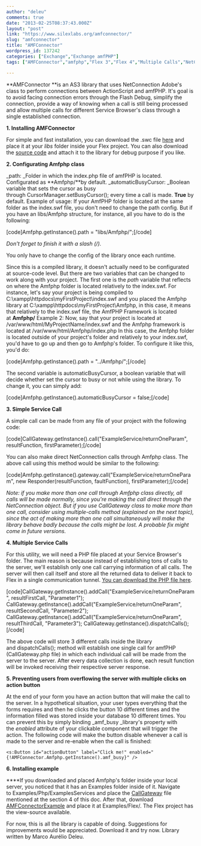 ```yaml
---
author: "deleu"
comments: true
date: "2013-02-25T08:37:43.000Z"
layout: "post"
link: "https://www.silexlabs.org/amfconnector/"
slug: "amfconnector"
title: "AMFConnector"
wordpress_id: 137242
categories: ["Exchange","Exchange amfPHP"]
tags: ["AMFConnector","amfphp","Flex 3","Flex 4","Multiple Calls","NetConnection"]

---
```

**AMFConnector **is an AS3 library that uses NetConnection Adobe's class to perform connections between ActionScript and amfPHP. It's goal is to avoid facing connection errors through the Flash Debug, simplify the connection, provide a way of knowing when a call is still being processed and allow multiple calls for different Service Browser's class through a single established connection.

**1. Installing AMFConnector**

For simple and fast installation, you can download the .swc file [here](https://www.silexlabs.org/wp-content/uploads/2013/02/AMFConnector.rar) and place it at your _libs_ folder inside your Flex project.
You can also download the [source code](https://www.silexlabs.org/wp-content/uploads/2013/02/AMFConnector-source.rar) and attach it to the library for debug purpose if you like.

**2. Configurating Amfphp class**

_path: _Folder in which the index.php file of amfPHP is located. Configurated as **Amfphp/**by default.
_automaticBusyCursor: _Boolean variable that sets the cursor as busy through CursorManager.setBusyCursor(); every time a call is made. **True** by default.
Example of usage: If your AmfPHP folder is located at the same folder as the index.swf file, you don't need to change the path config. But if you have an libs/Amfphp structure, for instance, all you have to do is the following:

[code]Amfphp.getInstance().path = "libs/Amfphp/";[/code]

_Don't forget to finish it with a slash (/)._

You only have to change the config of the library once each runtime.

Since this is a compiled library, it doesn't actually need to be configurated at source-code level. But there are two variables that can be changed to work along with your project. The first one is the _path_ variable that reflects on where the Amfphp folder is located relatively to the index.swf. For instance, let's say your project is being compiled to C:\xampp\httpdocs\myFirstProject\index.swf and you placed the Amfphp library at C:\xampp\httpdocs\myFirstProject\Amfphp, in this case, it means that relatively to the index.swf file, the AmfPHP Framework is located at **Amfphp/**
Example 2: Now, say that your project is located at /var/www/html/MyProjectName/index.swf and the Amfphp framework is located at /var/www/html/Amfphp/index.php
In this case, the Amfphp folder is located outside of your project's folder and relatively to your index.swf, you'd have to go up and then go to Amfphp's folder. To configure it like this, you'd do:

[code]Amfphp.getInstance().path = "../Amfphp/";[/code]

The second variable is automaticBusyCursor, a boolean variable that will decide whether set the cursor to busy or not while using the library. To change it, you can simply add:

[code]Amfphp.getInstance().automaticBusyCursor = false;[/code]

**3. Simple Service Call**

A simple call can be made from any file of your project with the following code:

[code]CallGateway.getInstance().call("ExampleService/returnOneParam", resultFunction, firstParameter);[/code]

You can also make direct NetConnection calls through Amfphp class. The above call using this method would be similar to the following:

[code]Amfphp.getInstance().gateway.call("ExampleService/returnOneParam", new Responder(resultFunction, faultFunction), firstParameter);[/code]

_Note: if you make more than one call through Amfphp class directly, all calls will be made normally, since you're making the call direct through the NetConnection object. But if you use CallGateway class to make more than one call, consider using multiple-calls method (explained on the next topic), since the act of making more than one call simultaneously will make the library behave badly because the calls might be lost. A probable fix might come in future versions._

**4. Multiple Service Calls**

For this utility, we will need a PHP file placed at your Service Browser's folder. The main reason is because instead of establishing tons of calls to the server, we'll establish only one call carrying information of all calls. The server will then call itself and store all the returned data to deliver it back to Flex in a single communication tunnel. [You can download the PHP file here](https://www.silexlabs.org/?attachment_id=137245).

[code]CallGateway.getInstance().addCall("ExampleService/returnOneParam", resultFirstCall, "Parameter1");
CallGateway.getInstance().addCall("ExampleService/returnOneParam", resultSecondCall, "Parameter2");
CallGateway.getInstance().addCall("ExampleService/returnOneParam", resultThirdCall, "Parameter3");
CallGateway.getInstance().dispatchCalls();[/code]

The above code will store 3 different calls inside the library and dispatchCalls(); method will establish one single call for amfPHP (CallGateway.php file) in which each individual call will be made from the server to the server. After every data collection is done, each result function will be invoked receiving their respective server response.

**5. Preventing users from overflowing the server with multiple clicks on action button**

At the end of your form you have an action button that will make the call to the server. In a hypothetical situation, your user types everything that the forms requires and then he clicks the button 10 different times and the information filled was stored inside your database 10 different times. You can prevent this by simply binding _amf_busy _library's property with the _enabled_ attribute of your clickable component that will trigger the action. The following code will make the button disable whenever a call is made to the server and re-enable when the call is finished:

`<s:Button id="actionButton" label="Click me!" enabled="{!AMFConnector.Amfphp.getInstance().amf_busy}" />`

**6. Installing example**

****If you downloaded and placed Amfphp's folder inside your local server, you noticed that it has an Examples folder inside of it. Navigate to Examples/Php/ExamplesServices and place the [CallGateway](https://www.silexlabs.org/?attachment_id=137245) file mentioned at the section 4 of this doc. After that, download [AMFConnectorExample](https://www.silexlabs.org/137242/exchange/exchange-amfphp/amfconnector/attachment/amfconnectorexample/) and place it at Examples/Flex/. The Flex project has the view-source available.

For now, this is all the library is capable of doing. Suggestions for improvements would be appreciated. Download it and try now.
Library written by Marco Aurélio Deleu.

